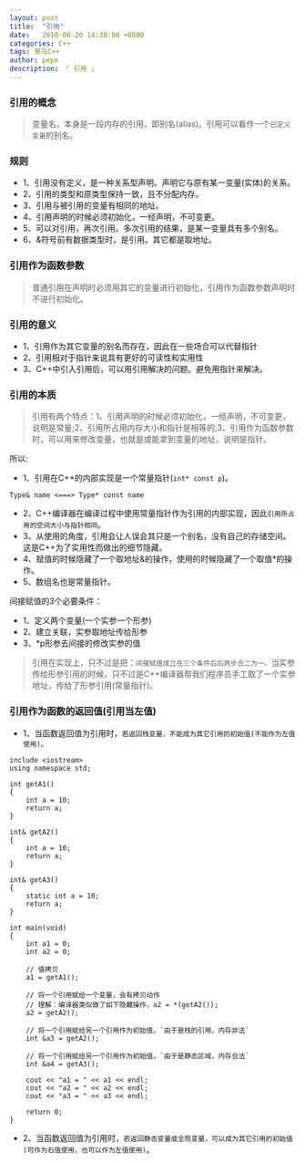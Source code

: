 ```yaml
---
layout: post
title:  "引用"
date:   2018-06-20 14:38:00 +0800
categories: C++
tags: 黑马C++
author: pepe
description: 『 引用 』
---
```


### 引用的概念

> 变量名，本身是一段内存的引用，即别名(alias)。引用可以看作一个`已定义变量`的别名。

### 规则

* 1、引用没有定义，是一种关系型声明。声明它与原有某一变量(实体)的关系。
* 2、引用的类型和原类型保持一致，且不分配内存。
* 3、引用与被引用的变量有相同的地址。
* 4、引用声明的时候必须初始化，一经声明，不可变更。
* 5、可以对引用，再次引用。多次引用的结果，是某一变量具有多个别名。
* 6、&符号前有数据类型时，是引用。其它都是取地址。

### 引用作为函数参数

> 普通引用在声明时必须用其它的变量进行初始化，引用作为函数参数声明时不进行初始化。

### 引用的意义

* 1、引用作为其它变量的别名而存在，因此在一些场合可以代替指针
* 2、引用相对于指针来说具有更好的可读性和实用性
* 3、C++中引入引用后，可以用引用解决的问题。避免用指针来解决。

### 引用的本质

> 引用有两个特点：1、引用声明的时候必须初始化，一经声明，不可变更，说明是常量;2、引用所占用内存大小和指针是相等的;3、引用作为函数参数时，可以用来修改变量，也就是或能拿到变量的地址，说明是指针。

所以:

* 1、引用在C++的内部实现是一个常量指针(`int* const p`)。
```
Type& name <===> Type* const name
```
* 2、C++编译器在编译过程中使用常量指针作为引用的内部实现，因此`引用所占用的空间大小与指针相同`。
* 3、从使用的角度，引用会让人误会其只是一个别名，没有自己的存储空间。这是C++为了实用性而做出的细节隐藏。
* 4、赋值的时候隐藏了一个取地址&的操作，使用的时候隐藏了一个取值*的操作。
* 5、数组名也是常量指针。
    
间接赋值的3个必要条件：

* 1、定义两个变量(一个实参一个形参)
* 2、建立关联，实参取地址传给形参
* 3、*p形参去间接的修改实参的值

> 引用在实现上，只不过是把：`间接赋值成立在三个条件后后两步合二为一。`当实参传给形参引用的时候，只不过是C++编译器帮我们程序员手工取了一个实参地址，传给了形参引用(常量指针)。
    
### 引用作为函数的返回值(引用当左值)

* 1、当函数返回值为引用时，`若返回栈变量，不能成为其它引用的初始值(不能作为左值使用)。`

```
include <iostream>
using namespace std;

int getA1()
{
    int a = 10;
    return a;
}

int& getA2()
{
    int a = 10;
    return a;
}

int& getA3()
{
    static int a = 10;
    return a;
}

int main(void)
{
    int a1 = 0;
    int a2 = 0;
    
    // 值拷贝
    a1 = getA1();
    
    // 将一个引用赋给一个变量，会有拷贝动作
    // 理解：编译器类似做了如下隐藏操作，a2 = *(getA2());
    a2 = getA2();
    
    // 将一个引用赋给另一个引用作为初始值，`由于是栈的引用，内存非法`
    int &a3 = getA2();
    
    // 将一个引用赋给另一个引用作为初始值，`由于是静态区域，内存合法`
    int &a4 = getA3();

    cout << "a1 = " << a1 << endl;
    cout << "a2 = " << a2 << endl;
    cout << "a3 = " << a3 << endl;
    
    return 0;
}
```  
* 2、当函数返回值为引用时，`若返回静态变量或全局变量，可以成为其它引用的初始值(可作为右值使用，也可以作为左值使用)`。  
    
    
    
    
    
    
    
    
    
    
    
    
    
    
    
    
    
    
    
    
    
    
    
    
    














